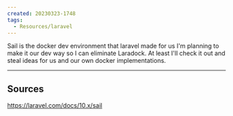 ```yaml
---
created: 20230323-1748
tags:
  - Resources/laravel
---
```


Sail is the docker dev environment that laravel made for us
I'm planning to make it our dev way so I can eliminate Laradock.
At least I'll check it out and steal ideas for us and our own docker implementations.


---

## Sources

https://laravel.com/docs/10.x/sail
